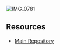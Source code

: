 
![IMG_0781](https://github.com/user-attachments/assets/0dd2b8c0-f837-4672-8201-07ef49166b07)


## Resources

- [Main Repository](https://github.com/waleedsid/COMSATS-University-Abbottabad-Past-Papers)
